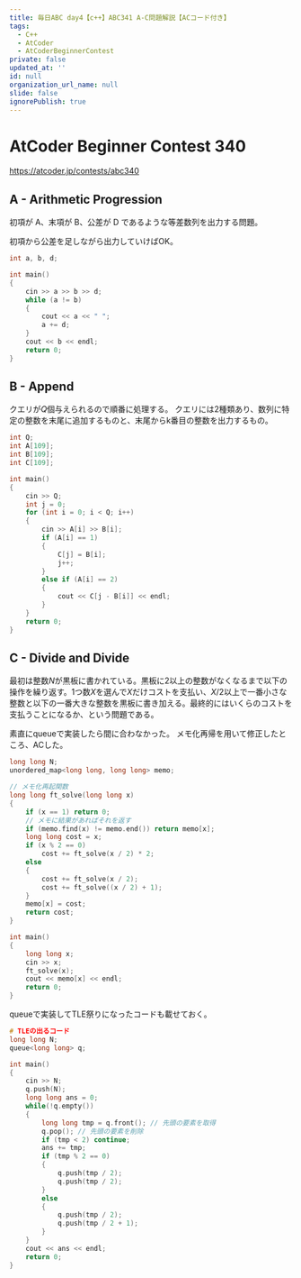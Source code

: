 ```yaml
---
title: 毎日ABC day4【c++】ABC341 A-C問題解説【ACコード付き】
tags:
  - C++
  - AtCoder
  - AtCoderBeginnerContest
private: false
updated_at: ''
id: null
organization_url_name: null
slide: false
ignorePublish: true
---
```

# AtCoder Beginner Contest 340

https://atcoder.jp/contests/abc340

## A - Arithmetic Progression
初項が A、末項が B、公差が D であるような等差数列を出力する問題。

初項から公差を足しながら出力していけばOK。

```cpp
int a, b, d;

int main()
{
	cin >> a >> b >> d;
	while (a != b)
	{
		cout << a << " ";
		a += d;
	}
	cout << b << endl;
	return 0;
}
```

## B - Append
クエリが$Q$個与えられるので順番に処理する。
クエリには2種類あり、数列に特定の整数を末尾に追加するものと、末尾からk番目の整数を出力するもの。

```cpp
int Q;
int A[109];
int B[109];
int C[109];

int main()
{
	cin >> Q;
	int j = 0;
	for (int i = 0; i < Q; i++)
	{
		cin >> A[i] >> B[i];
		if (A[i] == 1)
		{
			C[j] = B[i];
			j++;
		}
		else if (A[i] == 2)
		{
			cout << C[j - B[i]] << endl;
		}
	}
	return 0;
}
```

## C - Divide and Divide

最初は整数$N$が黒板に書かれている。黒板に2以上の整数がなくなるまで以下の操作を繰り返す。1つ数$X$を選んで$X$だけコストを支払い、$X/2$以上で一番小さな整数と以下の一番大きな整数を黒板に書き加える。最終的にはいくらのコストを支払うことになるか、という問題である。

素直にqueueで実装したら間に合わなかった。
メモ化再帰を用いて修正したところ、ACした。

```cpp
long long N;
unordered_map<long long, long long> memo;

// メモ化再起関数
long long ft_solve(long long x)
{
	if (x == 1) return 0;
	// メモに結果があればそれを返す
	if (memo.find(x) != memo.end()) return memo[x];
	long long cost = x;
	if (x % 2 == 0)
		cost += ft_solve(x / 2) * 2;
	else
	{
		cost += ft_solve(x / 2);
		cost += ft_solve((x / 2) + 1);
	}
	memo[x] = cost;
	return cost;
}

int main()
{
	long long x;
	cin >> x;
	ft_solve(x);
	cout << memo[x] << endl;
	return 0;
}
```

queueで実装してTLE祭りになったコードも載せておく。
```cpp
# TLEの出るコード
long long N;
queue<long long> q;

int main()
{
    cin >> N;
    q.push(N);
    long long ans = 0;
    while(!q.empty())
    {
        long long tmp = q.front(); // 先頭の要素を取得
        q.pop(); // 先頭の要素を削除
		if (tmp < 2) continue;
        ans += tmp;
		if (tmp % 2 == 0)
		{
			q.push(tmp / 2);
			q.push(tmp / 2);
		}
		else
		{
			q.push(tmp / 2);
			q.push(tmp / 2 + 1);
		}
    }
    cout << ans << endl;
    return 0;
}
```